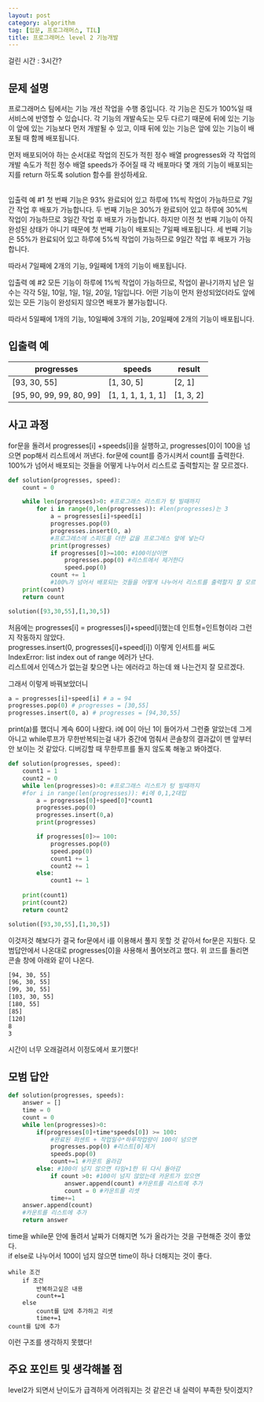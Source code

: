 ```yaml
---
layout: post
category: algorithm
tag: [입문, 프로그래머스, TIL]
title: 프로그래머스 level 2 기능개발
---
```

걸린 시간 : 3시간?
## 문제 설명

프로그래머스 팀에서는 기능 개선 작업을 수행 중입니다. 각 기능은 진도가 100%일 때 서비스에 반영할 수 있습니다. 각 기능의 개발속도는 모두 다르기 때문에 뒤에 있는 기능이 앞에 있는 기능보다 먼저 개발될 수 있고, 이때 뒤에 있는 기능은 앞에 있는 기능이 배포될 때 함께 배포됩니다.

먼저 배포되어야 하는 순서대로 작업의 진도가 적힌 정수 배열 progresses와 각 작업의 개발 속도가 적힌 정수 배열 speeds가 주어질 때 각 배포마다 몇 개의 기능이 배포되는지를 return 하도록 solution 함수를 완성하세요.
<br><br>

입출력 예 #1
첫 번째 기능은 93% 완료되어 있고 하루에 1%씩 작업이 가능하므로 7일간 작업 후 배포가 가능합니다.
두 번째 기능은 30%가 완료되어 있고 하루에 30%씩 작업이 가능하므로 3일간 작업 후 배포가 가능합니다. 하지만 이전 첫 번째 기능이 아직 완성된 상태가 아니기 때문에 첫 번째 기능이 배포되는 7일째 배포됩니다.
세 번째 기능은 55%가 완료되어 있고 하루에 5%씩 작업이 가능하므로 9일간 작업 후 배포가 가능합니다.

따라서 7일째에 2개의 기능, 9일째에 1개의 기능이 배포됩니다.

입출력 예 #2
모든 기능이 하루에 1%씩 작업이 가능하므로, 작업이 끝나기까지 남은 일수는 각각 5일, 10일, 1일, 1일, 20일, 1일입니다. 어떤 기능이 먼저 완성되었더라도 앞에 있는 모든 기능이 완성되지 않으면 배포가 불가능합니다.

따라서 5일째에 1개의 기능, 10일째에 3개의 기능, 20일째에 2개의 기능이 배포됩니다.

## 입출력 예

<table>
  <thead>
    <tr>
      <th>progresses</th>
      <th>speeds</th>
      <th>result</th>
    </tr>
  </thead>
  <tbody>
    <tr>
      <td>[93, 30, 55]</td>
      <td>[1, 30, 5]</td>
      <td>[2, 1]</td>
    </tr>
    <tr>
      <td>[95, 90, 99, 99, 80, 99]</td>
      <td>[1, 1, 1, 1, 1, 1]	</td>
      <td>[1, 3, 2]</td>
    </tr>
  </tbody>
</table>

## 사고 과정

for문을 돌려서 progresses\[i] +speeds\[i]을 실행하고, progresses\[0]이 100을 넘으면 pop해서 리스트에서 꺼낸다.
for문에 count를 증가시켜서 count를 출력한다.  
100%가 넘어서 배포되는 것들을 어떻게 나누어서 리스트로 출력할지는 잘 모르겠다.

```python
def solution(progresses, speed):
    count = 0

    while len(progresses)>0: #프로그래스 리스트가 텅 빌때까지
        for i in range(0,len(progresses)): #len(progresses)는 3
            a = progresses[i]+speed[i]
            progresses.pop(0)
            progresses.insert(0, a) 
            #프로그레스에 스피드를 더한 값을 프로그레스 앞에 넣는다
            print(progresses)
            if progresses[0]>=100: #100이상이면 
                progresses.pop(0) #리스트에서 제거한다
                speed.pop(0)            
            count += 1
            #100%가 넘어서 배포되는 것들을 어떻게 나누어서 리스트를 출력할지 잘 모르겠다.
    print(count)
    return count

solution([93,30,55],[1,30,5])
```
처음에는 progresses\[i] = progresses\[i]+speed\[i]했는데 인트형=인트형이라 그런지 작동하지 않았다.  
progresses.insert(0, progresses\[i]+speed\[i]) 이렇게 인서트를 써도   
IndexError: list index out of range 에러가 난다.  
리스트에서 인덱스가 없는걸 찾으면 나는 에러라고 하는데 왜 나는건지 잘 모르겠다.  

그래서 이렇게 바꿔보았더니 
```python
a = progresses[i]+speed[i] # a = 94 
progresses.pop(0) # progresses = [30,55]
progresses.insert(0, a) # progresses = [94,30,55]
```
print(a)를 했더니 계속 60이 나왔다. i에 0이 아닌 1이 들어가서 그런줄 알았는데 그게 아니고 while루프가 무한반복되는걸 내가 중간에 멈춰서 콘솔창의 결과값이 맨 앞부터 안 보이는 것 같았다. 디버깅할 때 무한루프를 돌지 않도록 해놓고 봐야겠다.

```python
def solution(progresses, speed):
    count1 = 1
    count2 = 0
    while len(progresses)>0: #프로그래스 리스트가 텅 빌때까지
    #for i in range(len(progresses)): #i에 0,1,2대입
        a = progresses[0]+speed[0]*count1
        progresses.pop(0)
        progresses.insert(0,a)
        print(progresses)

        if progresses[0]>= 100:
            progresses.pop(0)
            speed.pop(0)
            count1 += 1
            count2 += 1
        else:
            count1 += 1
    
    print(count1)
    print(count2)
    return count2

solution([93,30,55],[1,30,5])
```

이것저것 해보다가 결국 for문에서 i를 이용해서 풀지 못할 것 같아서 for문은 지웠다. 모범답안에서 나온대로 progresses\[0]을 사용해서 풀어보려고 했다.
위 코드를 돌리면 콘솔 창에 아래와 같이 나온다.

```bash
[94, 30, 55]
[96, 30, 55]
[99, 30, 55]
[103, 30, 55]
[180, 55]
[85]
[120]
8
3
```

시간이 너무 오래걸려서 이정도에서 포기했다!

## 모범 답안

```python
def solution(progresses, speeds):
    answer = []
    time = 0
    count = 0
    while len(progresses)>0:
        if(progresses[0]+time*speeds[0]) >= 100:
            #완료된 퍼센트 + 작업일수*하루작업량이 100이 넘으면
            progresses.pop(0) #리스트[0]제거
            speeds.pop(0)
            count+=1 #카운트 올라감
        else: #100이 넘지 않으면 타임+1한 뒤 다시 돌아감
            if count >0: #100이 넘지 않았는데 카운트가 있으면
                answer.append(count) #카운트를 리스트에 추가
                count = 0 #카운트를 리셋
            time+=1
    answer.append(count)
    #카운트를 리스트에 추가
    return answer
```

time을 while문 안에 돌려서 날짜가 더해지면 %가 올라가는 것을 구현해준 것이 좋았다.  
if else로 나누어서 100이 넘지 않으면 time이 하나 더해지는 것이 좋다.  

```
while 조건
    if 조건 
        반복하고싶은 내용
        count+=1 
    else
        count를 답에 추가하고 리셋
        time+=1
count를 답에 추가
```

이런 구조를 생각하지 못했다!

## 주요 포인트 및 생각해볼 점

level2가 되면서 난이도가 급격하게 어려워지는 것 같은건 내 실력이 부족한 탓이겠지?